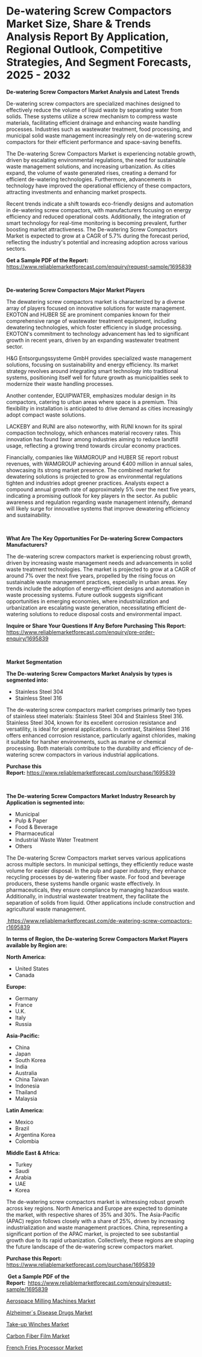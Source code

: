 <p><h1>De-watering Screw Compactors Market Size, Share & Trends Analysis Report By Application, Regional Outlook, Competitive Strategies, And Segment Forecasts, 2025 - 2032</h1></p><p><strong>De-watering Screw Compactors Market Analysis and Latest Trends</strong></p>
<p><p>De-watering screw compactors are specialized machines designed to effectively reduce the volume of liquid waste by separating water from solids. These systems utilize a screw mechanism to compress waste materials, facilitating efficient drainage and enhancing waste handling processes. Industries such as wastewater treatment, food processing, and municipal solid waste management increasingly rely on de-watering screw compactors for their efficient performance and space-saving benefits.</p><p>The De-watering Screw Compactors Market is experiencing notable growth, driven by escalating environmental regulations, the need for sustainable waste management solutions, and increasing urbanization. As cities expand, the volume of waste generated rises, creating a demand for efficient de-watering technologies. Furthermore, advancements in technology have improved the operational efficiency of these compactors, attracting investments and enhancing market prospects.</p><p>Recent trends indicate a shift towards eco-friendly designs and automation in de-watering screw compactors, with manufacturers focusing on energy efficiency and reduced operational costs. Additionally, the integration of smart technology for real-time monitoring is becoming prevalent, further boosting market attractiveness. The De-watering Screw Compactors Market is expected to grow at a CAGR of 5.7% during the forecast period, reflecting the industry's potential and increasing adoption across various sectors.</p></p>
<p><strong>Get a Sample PDF of the Report:&nbsp;</strong> <a href="https://www.reliablemarketforecast.com/enquiry/request-sample/1695839?utm_campaign=1888&utm_medium=2&utm_source=Github&utm_content=ia&utm_term=27032025&utm_id=de-watering-screw-compactors">https://www.reliablemarketforecast.com/enquiry/request-sample/1695839</a></p>
<p>&nbsp;</p>
<p><strong>De-watering Screw Compactors Major Market Players</strong></p>
<p><p>The dewatering screw compactors market is characterized by a diverse array of players focused on innovative solutions for waste management. EKOTON and HUBER SE are prominent companies known for their comprehensive range of wastewater treatment equipment, including dewatering technologies, which foster efficiency in sludge processing. EKOTON's commitment to technology advancement has led to significant growth in recent years, driven by an expanding wastewater treatment sector.</p><p>H&G Entsorgungssysteme GmbH provides specialized waste management solutions, focusing on sustainability and energy efficiency. Its market strategy revolves around integrating smart technology into traditional systems, positioning itself well for future growth as municipalities seek to modernize their waste handling processes.</p><p>Another contender, EQUIPWATER, emphasizes modular design in its compactors, catering to urban areas where space is a premium. This flexibility in installation is anticipated to drive demand as cities increasingly adopt compact waste solutions.</p><p>LACKEBY and RUNI are also noteworthy, with RUNI known for its spiral compaction technology, which enhances material recovery rates. This innovation has found favor among industries aiming to reduce landfill usage, reflecting a growing trend towards circular economy practices.</p><p>Financially, companies like WAMGROUP and HUBER SE report robust revenues, with WAMGROUP achieving around €400 million in annual sales, showcasing its strong market presence. The combined market for dewatering solutions is projected to grow as environmental regulations tighten and industries adopt greener practices. Analysts expect a compound annual growth rate of approximately 5% over the next five years, indicating a promising outlook for key players in the sector. As public awareness and regulation regarding waste management intensify, demand will likely surge for innovative systems that improve dewatering efficiency and sustainability.</p></p>
<p>&nbsp;</p>
<p><strong>What Are The Key Opportunities For De-watering Screw Compactors Manufacturers?</strong></p>
<p><p>The de-watering screw compactors market is experiencing robust growth, driven by increasing waste management needs and advancements in solid waste treatment technologies. The market is projected to grow at a CAGR of around 7% over the next five years, propelled by the rising focus on sustainable waste management practices, especially in urban areas. Key trends include the adoption of energy-efficient designs and automation in waste processing systems. Future outlook suggests significant opportunities in emerging economies, where industrialization and urbanization are escalating waste generation, necessitating efficient de-watering solutions to reduce disposal costs and environmental impact.</p></p>
<p><strong>Inquire or Share Your Questions If Any Before Purchasing This Report:</strong> <a href="https://www.reliablemarketforecast.com/enquiry/pre-order-enquiry/1695839?utm_campaign=1888&utm_medium=2&utm_source=Github&utm_content=ia&utm_term=27032025&utm_id=de-watering-screw-compactors">https://www.reliablemarketforecast.com/enquiry/pre-order-enquiry/1695839</a></p>
<p>&nbsp;</p>
<p><strong>Market Segmentation</strong></p>
<p><strong>The De-watering Screw Compactors Market Analysis by types is segmented into:</strong></p>
<p><ul><li>Stainless Steel 304</li><li>Stainless Steel 316</li></ul></p>
<p><p>The de-watering screw compactors market comprises primarily two types of stainless steel materials: Stainless Steel 304 and Stainless Steel 316. Stainless Steel 304, known for its excellent corrosion resistance and versatility, is ideal for general applications. In contrast, Stainless Steel 316 offers enhanced corrosion resistance, particularly against chlorides, making it suitable for harsher environments, such as marine or chemical processing. Both materials contribute to the durability and efficiency of de-watering screw compactors in various industrial applications.</p></p>
<p><strong>Purchase this Report:&nbsp;</strong><a href="https://www.reliablemarketforecast.com/purchase/1695839?utm_campaign=1888&utm_medium=2&utm_source=Github&utm_content=ia&utm_term=27032025&utm_id=de-watering-screw-compactors">https://www.reliablemarketforecast.com/purchase/1695839</a></p>
<p>&nbsp;</p>
<p><strong>The De-watering Screw Compactors Market Industry Research by Application is segmented into:</strong></p>
<p><ul><li>Municipal</li><li>Pulp & Paper</li><li>Food & Beverage</li><li>Pharmaceutical</li><li>Industrial Waste Water Treatment</li><li>Others</li></ul></p>
<p><p>The De-watering Screw Compactors market serves various applications across multiple sectors. In municipal settings, they efficiently reduce waste volume for easier disposal. In the pulp and paper industry, they enhance recycling processes by de-watering fiber waste. For food and beverage producers, these systems handle organic waste effectively. In pharmaceuticals, they ensure compliance by managing hazardous waste. Additionally, in industrial wastewater treatment, they facilitate the separation of solids from liquid. Other applications include construction and agricultural waste management.</p></p>
<p><a href="https://www.reliablemarketforecast.com/de-watering-screw-compactors-r1695839?utm_campaign=1888&utm_medium=2&utm_source=Github&utm_content=ia&utm_term=27032025&utm_id=de-watering-screw-compactors">&nbsp;https://www.reliablemarketforecast.com/de-watering-screw-compactors-r1695839</a></p>
<p><strong>In terms of Region, the De-watering Screw Compactors Market Players available by Region are:</strong></p>
<p>
    <p> <strong> North America: </strong>
        <ul>
            <li>United States</li>
            <li>Canada</li>
        </ul>
        </p> 
    <p> <strong> Europe: </strong>
        <ul>
            <li>Germany</li>
            <li>France</li>
            <li>U.K.</li>
            <li>Italy</li>
            <li>Russia</li>
        </ul>
        </p> 
    <p> <strong> Asia-Pacific: </strong>
        <ul>
            <li>China</li>
            <li>Japan</li>
            <li>South Korea</li>
            <li>India</li>
            <li>Australia</li>
            <li>China Taiwan</li>
            <li>Indonesia</li>
            <li>Thailand</li>
            <li>Malaysia</li>
        </ul>
        </p> 
    <p> <strong> Latin America: </strong>
        <ul>
            <li>Mexico</li>
            <li>Brazil</li>
            <li>Argentina Korea</li>
            <li>Colombia</li>
        </ul>
        </p> 
    <p> <strong> Middle East & Africa: </strong>
        <ul>
            <li>Turkey</li>
            <li>Saudi</li>
            <li>Arabia</li>
            <li>UAE</li>
            <li>Korea</li>
        </ul>
    </p>
    </p>
<p><p>The de-watering screw compactors market is witnessing robust growth across key regions. North America and Europe are expected to dominate the market, with respective shares of 35% and 30%. The Asia-Pacific (APAC) region follows closely with a share of 25%, driven by increasing industrialization and waste management practices. China, representing a significant portion of the APAC market, is projected to see substantial growth due to its rapid urbanization. Collectively, these regions are shaping the future landscape of the de-watering screw compactors market.</p></p>
<p><strong>Purchase this Report: </strong><a href="https://www.reliablemarketforecast.com/purchase/1695839?utm_campaign=1888&utm_medium=2&utm_source=Github&utm_content=ia&utm_term=27032025&utm_id=de-watering-screw-compactors">https://www.reliablemarketforecast.com/purchase/1695839</a></p>
<p>&nbsp;<strong>Get a Sample PDF of the Report:&nbsp;&nbsp;</strong><a href="https://www.reliablemarketforecast.com/enquiry/request-sample/1695839?utm_campaign=1888&utm_medium=2&utm_source=Github&utm_content=ia&utm_term=27032025&utm_id=de-watering-screw-compactors">https://www.reliablemarketforecast.com/enquiry/request-sample/1695839</a></p>
<p><strong></strong></p>
<p><p><a href="https://github.com/kukolkasimo5/Market-Research-Report-List-1/blob/main/aerospace-milling-machines-market.md?utm_campaign=1888&utm_medium=2&utm_source=Github&utm_content=ia&utm_term=27032025&utm_id=de-watering-screw-compactors">Aerospace Milling Machines Market</a></p><p><a href="https://github.com/beyeagamizjp/Market-Research-Report-List-1/blob/main/alzheimers-disease-drugs-market.md?utm_campaign=1888&utm_medium=2&utm_source=Github&utm_content=ia&utm_term=27032025&utm_id=de-watering-screw-compactors">Alzheimer`s Disease Drugs Market</a></p><p><a href="https://github.com/shafriusizi/Market-Research-Report-List-1/blob/main/take-up-winches-market.md?utm_campaign=1888&utm_medium=2&utm_source=Github&utm_content=ia&utm_term=27032025&utm_id=de-watering-screw-compactors">Take-up Winches Market</a></p><p><a href="https://github.com/stickkinkel/Market-Research-Report-List-1/blob/main/carbon-fiber-film-market.md?utm_campaign=1888&utm_medium=2&utm_source=Github&utm_content=ia&utm_term=27032025&utm_id=de-watering-screw-compactors">Carbon Fiber Film Market</a></p><p><a href="https://github.com/mudgeadamsvx/Market-Research-Report-List-1/blob/main/french-fries-processor-market.md?utm_campaign=1888&utm_medium=2&utm_source=Github&utm_content=ia&utm_term=27032025&utm_id=de-watering-screw-compactors">French Fries Processor Market</a></p></p>